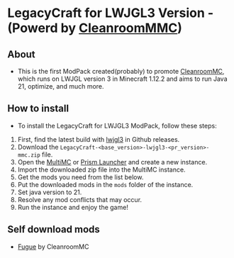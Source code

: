# LegacyCraft for LWJGL3 Version - (Powerd by [CleanroomMMC](https://github.com/CleanroomMC/CleanroomMMC))

## About
- This is the first ModPack created(probably) to promote [CleanroomMC](https://github.com/CleanroomMC), which runs on LWJGL version 3 in Minecraft 1.12.2 and aims to run Java 21, optimize, and much more.


## How to install
- To install the LegacyCraft for LWJGL3 ModPack, follow these steps:
1. First, find the latest build with [lwjgl3](https://github.com/tier940/LegacyCraft/releases?q=lwjgl3&expanded=true) in Github releases.
2. Download the `LegacyCraft-<base_version>-lwjgl3-<pr_version>-mmc.zip` file.
3. Open the [MultiMC](https://multimc.org/) or [Prism Launcher](https://prismlauncher.org/) and create a new instance.
4. Import the downloaded zip file into the MultiMC instance.
5. Get the mods you need from the list below.
6. Put the downloaded mods in the `mods` folder of the instance.
7. Set java version to 21.
8. Resolve any mod conflicts that may occur.
9. Run the instance and enjoy the game!


## Self download mods
- [Fugue](https://github.com/CleanroomMC/Fugue/releases) by CleanroomMC
